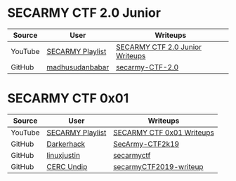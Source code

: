 # SECARMY CTF 2.0 Junior

| Source                 | User                   | Writeups               |
|------------------------|------------------------|------------------------|
|YouTube |[SECARMY Playlist](https://youtube.com/secarmy) |[SECARMY CTF 2.0 Junior Writeups](https://www.youtube.com/playlist?list=PLGbiZRgvaryBVKpykdqs8i5mr7GZBmzSI)|
|GitHub |[madhusudanbabar](https://github.com/madhusudanbabar) |[secarmy-CTF-2.0](https://github.com/madhusudanbabar/secarmy-CTF-2.0/)|

# SECARMY CTF 0x01

| Source                 | User                   | Writeups               |
|------------------------|------------------------|------------------------|
|YouTube |[SECARMY Playlist](https://youtube.com/secarmy) |[SECARMY CTF 0x01 Writeups](https://www.youtube.com/playlist?list=PLGbiZRgvaryA6YdDC51nnBpZOZFfsqO93)|
|GitHub |[Darkerhack](https://github.com/Darkerhack) |[SecArmy-CTF2k19](https://github.com/Darkerhack/SecArmy-CTF2k19)|
|GitHub |[linuxjustin](https://github.com/linuxjustin) |[secarmyctf](https://github.com/linuxjustin/secarmyctf)|
|GitHub |[CERC Undip](https://github.com/cerc-undip) |[secarmyCTF2019-writeup](https://github.com/cerc-undip/secarmyCTF2019-writeup)|
